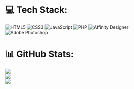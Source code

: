 # 💻 Tech Stack:
![HTML5](https://img.shields.io/badge/html5-%23E34F26.svg?style=for-the-badge&logo=html5&logoColor=white) ![CSS3](https://img.shields.io/badge/css3-%231572B6.svg?style=for-the-badge&logo=css3&logoColor=white) ![JavaScript](https://img.shields.io/badge/javascript-%23323330.svg?style=for-the-badge&logo=javascript&logoColor=%23F7DF1E) ![PHP](https://img.shields.io/badge/php-%23777BB4.svg?style=for-the-badge&logo=php&logoColor=white) ![Affinity Designer](https://img.shields.io/badge/affinity%20desginer-%231B72BE.svg?style=for-the-badge&logo=affinity-designer&logoColor=white) ![Adobe Photoshop](https://img.shields.io/badge/adobe%20photoshop-%2331A8FF.svg?style=for-the-badge&logo=adobe%20photoshop&logoColor=white)

# 📊 GitHub Stats:
![](https://github-readme-stats.vercel.app/api?username=n1kkoin&include_all_commits=true&count_private=true&show_icons=true&theme=catppuccin_latte&locale=pt-br)<br/>
![](https://github-readme-streak-stats.herokuapp.com/?user=N1kkoin&theme=catppuccin_latte&hide_border=false&locale=pt-br)<br/>
![](https://github-readme-stats.vercel.app/api/top-langs?username=n1kkoin&layout=compact&langs_count=8&theme=catppuccin_latte&locale=pt-br)

